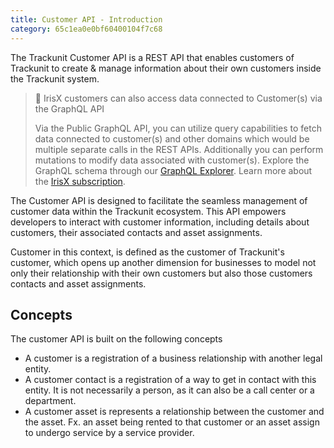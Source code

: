 ```yaml
---
title: Customer API - Introduction
category: 65c1ea0e0bf60400104f7c68
---
```

The Trackunit Customer API is a REST API that enables customers of Trackunit to create & manage information about their own customers inside the Trackunit system.

> 📘 IrisX customers can also access data connected to Customer(s) via the GraphQL API
> 
> Via the Public GraphQL API, you can utilize query capabilities to fetch data connected to customer(s) and other domains which would be multiple separate calls in the REST APIs. Additionally you can perform mutations to modify data associated with customer(s). Explore the GraphQL schema through our [GraphQL Explorer](https://apps.iris.trackunit.com/graphql-public-viewer/). Learn more about the [IrisX subscription](https://developers.trackunit.com/docs/irisx-overview).

The Customer API is designed to facilitate the seamless management of customer data within the Trackunit ecosystem. This API empowers developers to interact with customer information, including details about customers, their associated contacts and asset assignments.

Customer in this context, is defined as the customer of Trackunit's customer, which opens up another dimension for businesses to model not only their relationship with their own customers but also those customers contacts and asset assignments.

## Concepts

The customer API is built on the following concepts

- A customer is a registration of a business relationship with another legal entity.
- A customer contact is a registration of a way to get in contact with this entity. It is not necessarily a person, as it can also be a call center or a department.
- A customer asset is represents a relationship between the customer and the asset. Fx. an asset being rented to that customer or an asset assign to undergo service by a service provider.
